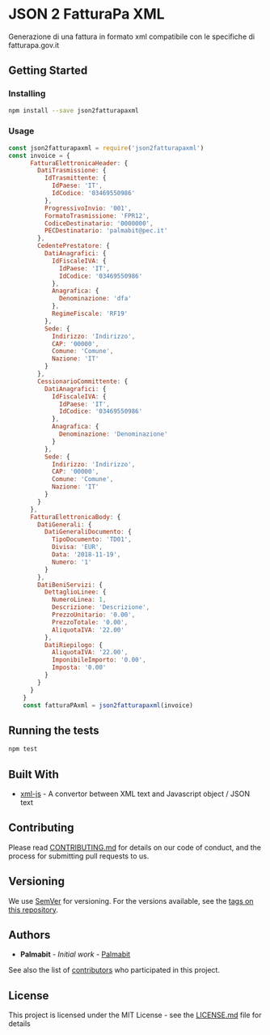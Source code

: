 # JSON 2 FatturaPa XML

Generazione di una fattura in formato xml compatibile con le specifiche di fatturapa.gov.it

## Getting Started

### Installing

```bash
npm install --save json2fatturapaxml
```

### Usage

```javascript
const json2fatturapaxml = require('json2fatturapaxml')
const invoice = {
      FatturaElettronicaHeader: {
        DatiTrasmissione: {
          IdTrasmittente: {
            IdPaese: 'IT',
            IdCodice: '03469550986'
          },
          ProgressivoInvio: '001',
          FormatoTrasmissione: 'FPR12',
          CodiceDestinatario: '0000000',
          PECDestinatario: 'palmabit@pec.it'
        },
        CedentePrestatore: {
          DatiAnagrafici: {
            IdFiscaleIVA: {
              IdPaese: 'IT',
              IdCodice: '03469550986'
            },
            Anagrafica: {
              Denominazione: 'dfa'
            },
            RegimeFiscale: 'RF19'
          },
          Sede: {
            Indirizzo: 'Indirizzo',
            CAP: '00000',
            Comune: 'Comune',
            Nazione: 'IT'
          }
        },
        CessionarioCommittente: {
          DatiAnagrafici: {
            IdFiscaleIVA: {
              IdPaese: 'IT',
              IdCodice: '03469550986'
            },
            Anagrafica: {
              Denominazione: 'Denominazione'
            }
          },
          Sede: {
            Indirizzo: 'Indirizzo',
            CAP: '00000',
            Comune: 'Comune',
            Nazione: 'IT'
          }
        }
      },
      FatturaElettronicaBody: {
        DatiGenerali: {
          DatiGeneraliDocumento: {
            TipoDocumento: 'TD01',
            Divisa: 'EUR',
            Data: '2018-11-19',
            Numero: '1'
          }
        },
        DatiBeniServizi: {
          DettaglioLinee: {
            NumeroLinea: 1,
            Descrizione: 'Descrizione',
            PrezzoUnitario: '0.00',
            PrezzoTotale: '0.00',
            AliquotaIVA: '22.00'
          },
          DatiRiepilogo: {
            AliquotaIVA: '22.00',
            ImponibileImporto: '0.00',
            Imposta: '0.00'
          }
        }
      }
    }
    const fatturaPAxml = json2fatturapaxml(invoice)
```

## Running the tests

```bash
npm test
```

## Built With

* [xml-js](https://github.com/nashwaan/xml-js#readme) - A convertor between XML text and Javascript object / JSON text

## Contributing

Please read [CONTRIBUTING.md](https://gist.github.com/PurpleBooth/b24679402957c63ec426) for details on our code of conduct, and the process for submitting pull requests to us.

## Versioning

We use [SemVer](http://semver.org/) for versioning. For the versions available, see the [tags on this repository](https://github.com/your/project/tags). 

## Authors

* **Palmabit** - *Initial work* - [Palmabit](https://github.com/Palmabit-IT)

See also the list of [contributors](https://github.com/Palmabit-IT/json2fatturapaxml/contributors) who participated in this project.

## License

This project is licensed under the MIT License - see the [LICENSE.md](LICENSE.md) file for details
